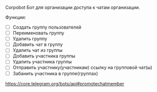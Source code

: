 Corpobot 
Бот для организации доступа к чатам организации.

Функции:
- [ ] Создать группу пользователей
- [ ] Переименовать группу
- [ ] Удалить группу
- [ ] Добавить чат в группу
- [ ] Удалить чат из группы
- [ ] Добавить участника группы
- [ ] Удалить участника группы
- [ ] Отправить участнику(участникам) ссылку на групповой чат(ы)
- [ ] Забанить участника в группе(группах)

https://core.telegram.org/bots/api#promotechatmember
